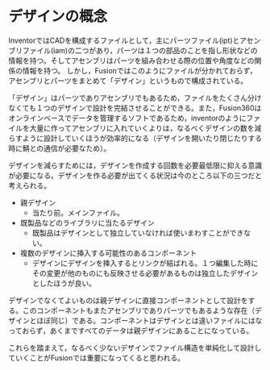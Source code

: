 # デザインの概念
InventorではCADを構成するファイルとして，主にパーツファイル(ipt)とアセンブリファイル(iam)の二つがあり，パーツは１つの部品のことを指し形状などの情報を持つ。そしてアセンブリはパーツを組み合わせる際の位置や角度などの関係の情報を持つ。
しかし，Fusionではこのようにファイルが分かれておらず，アセンブリとパーツをまとめて「デザイン」というもので構成されている。

「デザイン」はパーツでありアセンブリでもあるため，ファイルをたくさん分けなくても１つのデザインで設計を完結させることができる。また，Fusion360はオンラインベースでデータを管理するソフトであるため，inventorのようにファイルを大量に作ってアセンブリに入れていくよりは，なるべくデザインの数を減らすように設計していくほうが効率的になる（デザインを開いたり閉じたりする時に鯖との通信が必要なため）。

デザインを減らすためには，デザインを作成する回数を必要最低限に抑える意識が必要になる。デザインを作る必要が出てくる状況は今のところ以下の三つだと考えられる。
- 親デザイン
  - 当たり前。メインファイル。
- 既製品などのライブラリに当たるデザイン
  - 既製品はデザインとして独立していなければ使いまわすことができない。
- 複数のデザインに挿入する可能性のあるコンポーネント
  - デザインにデザインを挿入するとリンクが結ばれる。１つ編集した時にその変更が他のものにも反映させる必要があるものは独立したデザインとしたほうが良い。

デザインでなくてよいものは親デザインに直接コンポーネントとして設計をする。このコンポーネントもまたアセンブリでありパーツでもあるような存在（デザインとほぼ同じ）である。コンポーネントはデザインとは違いファイルにはなっておらず，あくまですべてのデータは親デザインにあることになっている。

これらを踏まえて，なるべく少ないデザインでファイル構造を単純化して設計していくことがFusionでは重要になってくると思われる。